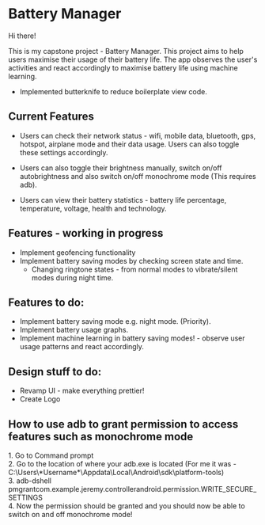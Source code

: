 <h1> Battery Manager </h1>

Hi there!

This is my capstone project - Battery Manager. This project aims to help users maximise their usage of their battery life. The app observes the user's activities and react accordingly to maximise battery life using machine learning.

- Implemented butterknife to reduce boilerplate view code.

<h2> Current Features </h2>

- Users can check their network status - wifi, mobile data, bluetooth, gps, hotspot, airplane mode and their data usage. Users can also toggle these settings accordingly.

- Users can also toggle their brightness manually, switch on/off autobrightness and also switch on/off monochrome mode (This requires adb).

- Users can view their battery statistics - battery life percentage, temperature, voltage, health and technology.

<h2> Features - working in progress </h2>

- Implement geofencing functionality
- Implement battery saving modes by checking screen state and time.
    - Changing ringtone states - from normal modes to vibrate/silent modes during night time.

<h2> Features to do: </h2>

- Implement battery saving mode e.g. night mode. (Priority).
- Implement battery usage graphs.
- Implement machine learning in battery saving modes! - observe user usage patterns and react accordingly.

<h2> Design stuff to do: </h2>

- Revamp UI - make everything prettier!
- Create Logo

<h2> How to use adb to grant permission to access features such as monochrome mode </h2>
1. Go to Command prompt <br />
2. Go to the location of where your adb.exe is located (For me it was - C:\Users\*Username*\Appdata\Local\Android\sdk\platform-tools) <br /> 
3. adb-dshell pmgrantcom.example.jeremy.controllerandroid.permission.WRITE_SECURE_SETTINGS  <br />
4. Now the permission should be granted and you should now be able to switch on and off monochrome mode!  <br />
